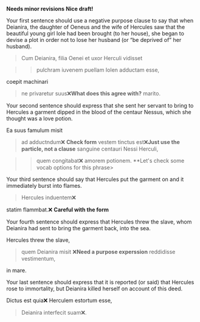 **Needs minor revisions**
**Nice draft!**

Your first sentence should use a negative purpose clause to say that when Deianira, the daughter of Oeneus and the wife of Hercules saw that the beautiful young girl Iole had been brought (to her house), she began to devise a plot in order not to lose her husband (or “be deprived of” her husband).

> Cum Deianira, filia Oenei et uxor Herculi vidisset 

>> pulchram iuvenem puellam Iolen adductam esse,

coepit machinari

> ne privaretur suus❌**What does this agree with?** marito.

Your second sentence should express that she sent her servant to bring to Hercules a garment dipped in the blood of the centaur Nessus, which she thought was a love potion.

Ea suus famulum misit

> ad adductndum❌ **Check form** vestem tinctus est❌**Just use the particle, not a clause** sanguine centauri Nessi Herculi,

>> quem congitabat❌  amorem potionem. **Let's check some vocab options for this phrase>

Your third sentence should say that Hercules put the garment on and it immediately burst into flames.

> Hercules induentem❌

statim flammbat.❌ **Careful with the form**

Your fourth sentence should express that Hercules threw the slave, whom Deianira had sent to bring the garment back, into the sea.

Hercules threw the slave,

> quem Deianira misit ❌**Need a purpose experssion** reddidisse vestimentum,

in mare.

Your last sentence should express that it is reported (or said) that Hercules rose to immortality, but Deianira killed herself on account of this deed.

Dictus est quia❌ Herculem estortum esse,

> Deianira interfecit suam❌.
